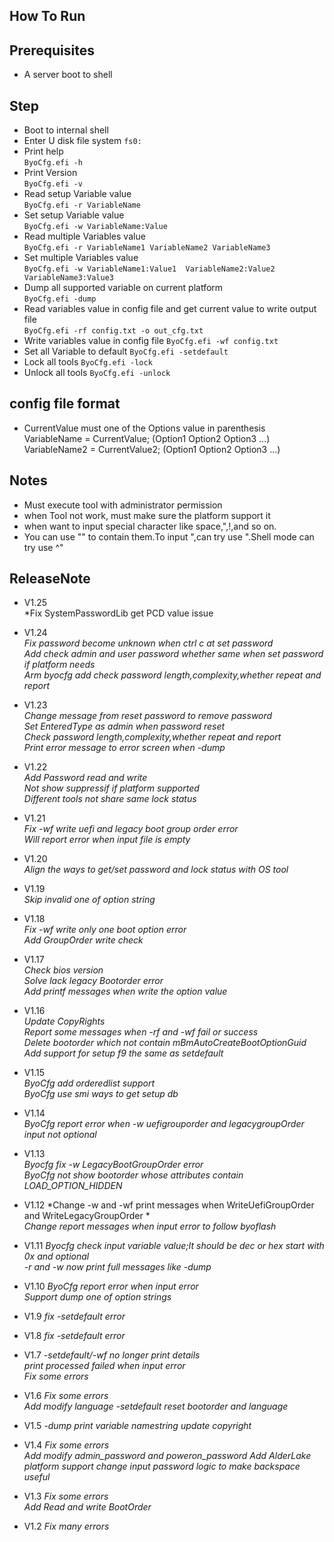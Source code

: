 ## How To Run  
## Prerequisites  
* A server boot to shell

## Step
* Boot to internal shell
* Enter U disk file system
  `fs0: `
* Print help  
  `ByoCfg.efi -h `  
* Print Version  
  `ByoCfg.efi -v `  
* Read setup Variable value  
  `ByoCfg.efi -r VariableName`  
* Set setup Variable value  
  `ByoCfg.efi -w VariableName:Value `  
* Read multiple Variables value  
  `ByoCfg.efi -r VariableName1 VariableName2 VariableName3`  
* Set multiple Variables value  
  `ByoCfg.efi -w VariableName1:Value1  VariableName2:Value2  VariableName3:Value3`  
* Dump all supported variable on current platform  
  `ByoCfg.efi -dump`  
* Read variables value in config file and get current value to write output file  
  `ByoCfg.efi -rf config.txt -o out_cfg.txt`  
* Write variables value in config file
  `ByoCfg.efi -wf config.txt`  
* Set all Variable to default
  `ByoCfg.efi -setdefault`  
* Lock all tools
  `ByoCfg.efi -lock`  
* Unlock all tools
  `ByoCfg.efi -unlock`  

## config file format  
* CurrentValue must one of the Options value in parenthesis  
VariableName = CurrentValue; (Option1 Option2 Option3 ...)  
VariableName2 = CurrentValue2; (Option1 Option2 Option3 ...)  


## Notes
-  Must execute tool with administrator permission
-  when Tool not work, must make sure the platform support it
-  when want to input special character like space,",!,and so on.  
-  You can use "" to contain them.To input ",can try use \".Shell mode can try use ^"

## ReleaseNote  
- V1.25  
  *Fix SystemPasswordLib get PCD value issue  
  
- V1.24  
  *Fix password become unknown when ctrl c at set password*  
  *Add check admin and user password whether same when set password if platform needs*  
  *Arm byocfg add check password length,complexity,whether repeat and report*  

- V1.23  
  *Change message from reset password to remove password*  
  *Set EnteredType as admin when password reset*  
  *Check password length,complexity,whether repeat and report*  
  *Print error message to error screen when -dump*  

- V1.22  
  *Add Password read and write*  
  *Not show suppressif if platform supported*  
  *Different tools not share same lock status*  

- V1.21  
  *Fix -wf write uefi and legacy boot group order error*  
  *Will report error when input file is empty*  

- V1.20  
  *Align the ways to get/set password and lock status with OS tool*  

- V1.19  
  *Skip invalid one of option string*  

- V1.18  
  *Fix -wf write only one boot option error*  
  *Add GroupOrder write check*  

- V1.17  
  *Check bios version*  
  *Solve lack legacy Bootorder error*  
  *Add printf messages when write the option value*  

- V1.16  
  *Update CopyRights*  
  *Report some messages when -rf and -wf fail or success*  
  *Delete bootorder which not contain mBmAutoCreateBootOptionGuid*  
  *Add support for setup f9 the same as setdefault*  

- V1.15  
  *ByoCfg add orderedlist support*  
  *ByoCfg use smi ways to get setup db*

- V1.14  
  *ByoCfg report error when -w uefigrouporder and legacygroupOrder input not optional*  

- V1.13  
  *Byocfg fix -w LegacyBootGroupOrder error*  
  *ByoCfg not show bootorder whose attributes contain LOAD_OPTION_HIDDEN*  

- V1.12
  *Change -w and -wf print messages when WriteUefiGroupOrder and WriteLegacyGroupOrder *  
  *Change report messages when input error to follow byoflash*  
- V1.11
  *Byocfg check input variable value;It should be dec or hex start with 0x and optional*  
  *-r and -w now print full messages like -dump*
- V1.10
  *ByoCfg report error when input error*  
  *Support dump one of option strings*
- V1.9
  *fix -setdefault error*
- V1.8
  *fix -setdefault error*
- V1.7
 *-setdefault/-wf no longer print details*  
 *print processed failed when input error*  
 *Fix some errors*
- V1.6
 *Fix some errors*  
 *Add modify language* 
 *-setdefault reset bootorder and language*   
- V1.5 
 *-dump print variable namestring* 
 *update copyright*   
- V1.4 
 *Fix some errors*  
 *Add modify admin_password and poweron_password*
 *Add AlderLake platform support*
 *change input password logic to make backspace useful*
- V1.3 
 *Fix some errors*  
 *Add Read and write BootOrder*  
- V1.2 
 *Fix many errors*  

